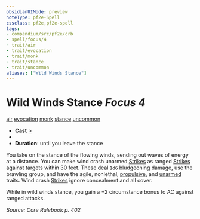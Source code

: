 ```yaml
---
obsidianUIMode: preview
noteType: pf2e-Spell
cssclass: pf2e,pf2e-spell
tags:
- compendium/src/pf2e/crb
- spell/focus/4
- trait/air
- trait/evocation
- trait/monk
- trait/stance
- trait/uncommon
aliases: ["Wild Winds Stance"]
---
```

# Wild Winds Stance *Focus 4*   
[air](rules/traits/air.md "Air Energy & Element Trait")  [evocation](rules/traits/evocation.md "Evocation School Trait")  [monk](rules/traits/monk.md "Monk Class Trait")  [stance](rules/traits/stance.md "Stance Combat Trait")  [uncommon](rules/traits/uncommon.md "Uncommon Rarity Trait")  

- **Cast** [>](rules/core-rulebook/chapter-9-playing-the-game.md#Actions "Single Action") 
- 
- **Duration**: until you leave the stance

You take on the stance of the flowing winds, sending out waves of energy at a distance. You can make wind crash unarmed [Strikes](rules/actions/strike.md) as ranged [Strikes](rules/actions/strike.md) against targets within 30 feet. These deal `1d6` bludgeoning damage, use the brawling group, and have the agile, nonlethal, [propulsive](rules/traits/propulsive.md "Propulsive Weapon Trait"), and [unarmed](rules/traits/unarmed.md "Unarmed Weapon Trait") traits. Wind crash [Strikes](rules/actions/strike.md) ignore concealment and all cover.

While in wild winds stance, you gain a +2 circumstance bonus to AC against ranged attacks.

*Source: Core Rulebook p. 402*